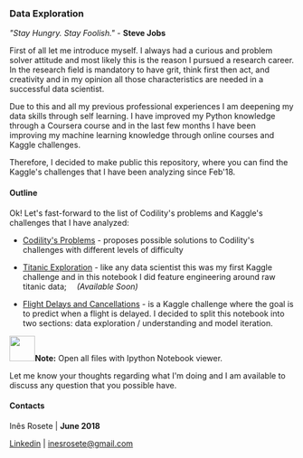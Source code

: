 ### Data Exploration

*"Stay Hungry. Stay Foolish."​* - **Steve Jobs**


First of all let me introduce myself. I always had a curious and problem solver attitude and most likely this is the reason I pursued a research career. In the research field is mandatory to have grit, think first then act, and creativity and in my opinion all those characteristics are needed in a successful data scientist.

Due to this and all my previous professional experiences I am deepening my data skills through self learning. I have improved my Python knowledge through a Coursera course and in the last few months I have been improving my machine learning knowledge through online courses and Kaggle challenges.

Therefore, I decided to make public this repository, where you can find the Kaggle's challenges that I have been analyzing since Feb'18.

#### Outline

Ok! Let's fast-forward to the list of Codility's problems and Kaggle's challenges that I have analyzed:

  * [Codility's Problems](#) - proposes possible solutions to Codility's challenges with different levels of difficulty

  * [Titanic Exploration](#) - like any data scientist this was my first Kaggle challenge and in this notebook I did feature engineering around raw titanic data; <img src="https://www.iconsdb.com/icons/preview/orange/star-8-xxl.png" width="10"> _(Available Soon)_ <img src="https://www.iconsdb.com/icons/preview/orange/star-8-xxl.png" width="10">

  * [Flight Delays and Cancellations](#) - is a Kaggle challenge where the goal is to predict when a flight is delayed. I decided to split this notebook into two sections: data exploration / understanding and model iteration.

<img src="https://www.freeiconspng.com/uploads/green-pushpin-png-19.png" width="45">**Note:** Open all files with Ipython Notebook viewer.

Let me know your thoughts regarding what I'm doing and I am available to discuss any question that you possible have.

#### Contacts

Inês Rosete | **June 2018**

[Linkedin](https://www.linkedin.com/in/rosete/) | inesrosete@gmail.com
